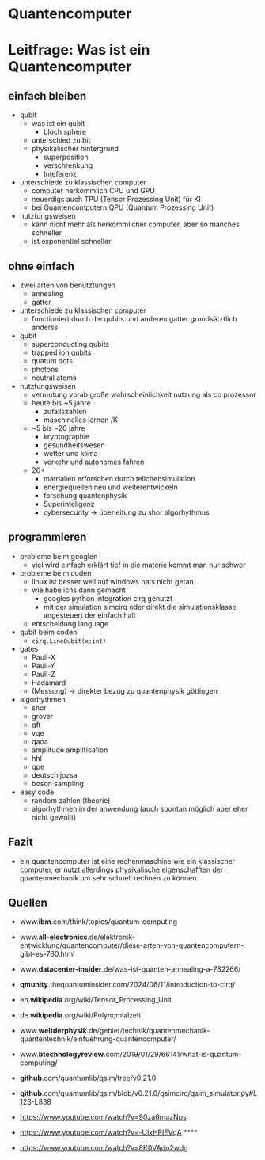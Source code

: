 # Quantencomputer
# Leitfrage: Was ist ein Quantencomputer

## einfach bleiben
+ qubit
    + was ist ein qubit
        + bloch sphere
    + unterschied zu bit
    + physikalischer hintergrund
        + superposition
        + verschrenkung
        + Inteferenz
+ unterschiede zu klassischen computer
    + computer herkömmlich CPU und GPU
    + neuerdigs auch TPU (Tensor Prozessing Unit) für KI
    + bei Quantencomputern QPU (Quantum Prozessing Unit)
+ nutztungsweisen
    + kann nicht mehr als herkömmlicher computer, aber so manches schneller
    + ist exponentiel schneller
## ohne einfach
+ zwei arten von benutztungen
    + annealing
    + gatter
+ unterschiede zu klassischen computer
    + functiuniert durch die qubits und anderen gatter grundsätztlich anderss
+ qubit
    + superconducting qubits
    + trapped ion qubits
    + quatum dots
    + photons
    + neutral atoms
+ nutztungsweisen
    + vermutung vorab große wahrscheinlichkeit nutzung als co prozessor
    + heute bis ~5 jahre
        + zufallszahlen
        + maschinelles lernen /K
    + ~5 bis ~20 jahre
        + kryptographie
        + gesundheitswesen
        + wetter und klima
        + verkehr und autonomes fahren
    + 20+
        + matrialien erforschen  durch teilchensimulation
        + energiequellen neu und weiterentwickeln
        + forschung quantenphysik
        + Superinteligenz
        + cybersecurity -> überleitung zu shor algorhythmus

## programmieren
+ probleme beim googlen
    + viel wird einfach erklärt tief in die materie kommt man nur schwer
+ probleme beim coden
    + linux ist besser weil auf windows hats nicht getan
    + wie habe ichs dann gemacht
        + googles python integration cirq genutzt
        + mit der simulation simcirq oder direkt die simulationsklasse angesteuert der einfach halt
    + entscheidung language
+ qubit beim coden
    + ```cirq.LineQubit(x:int)```
+ gates
    + Pauli-X
    + Pauli-Y
    + Pauli-Z
    + Hadamard
    + (Messung) -> direkter bezug zu quantenphysik göttingen
+ algorhythmen
    + shor
    + grover
    + qft
    + vqe
    + qaoa
    + amplitude amplification
    + hhl
    + qpe
    + deutsch jozsa
    + boson sampling
+ easy code
    + random zahlen (theorie)
    + algorhythmen in der anwendung (auch spontan möglich aber eher nicht gewollt)
## Fazit
+ ein quantencomputer ist eine rechenmaschine wie ein klassischer computer, er nutzt allerdings physikalische eigenschafften der quantenmechanik um sehr schnell rechnen zu können.
## Quellen
+ www.<b>ibm</b>.com/think/topics/quantum-computing
+ www.<b>all-electronics</b>.de/elektronik-entwicklung/quantencomputer/diese-arten-von-quantencomputern-gibt-es-760.html
+ www.<b>datacenter-insider</b>.de/was-ist-quanten-annealing-a-782266/
+ <b>qmunity</b>.thequantuminsider.com/2024/06/11/introduction-to-cirq/
+ en.<b>wikipedia</b>.org/wiki/Tensor_Processing_Unit
+ de.<b>wikipedia</b>.org/wiki/Polynomialzeit
+ www.<b>weltderphysik</b>.de/gebiet/technik/quantenmechanik-quantentechnik/einfuehrung-quantencomputer/
+ www.<b>btechnologyreview</b>.com/2019/01/29/66141/what-is-quantum-computing/
+ <b>github</b>.com/quantumlib/qsim/tree/v0.21.0
+ <b>github</b>.com/quantumlib/qsim/blob/v0.21.0/qsimcirq/qsim_simulator.py#L123-L838

+ https://www.youtube.com/watch?v=90za6mazNps
+ https://www.youtube.com/watch?v=-UlxHPIEVqA ****
+ https://www.youtube.com/watch?v=8K0VAdo2wdg
